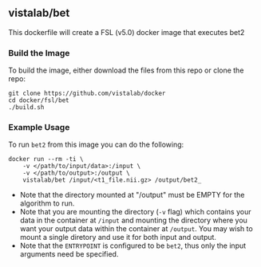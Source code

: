 ## vistalab/bet

This dockerfile will create a FSL (v5.0) docker image that executes bet2  


### Build the Image
To build the image, either download the files from this repo or clone the repo:
```
git clone https://github.com/vistalab/docker
cd docker/fsl/bet
./build.sh
```

### Example Usage ###
To run ```bet2``` from this image you can do the following:
```
docker run --rm -ti \
    -v </path/to/input/data>:/input \
    -v </path/to/output>:/output \
    vistalab/bet /input/<t1_file.nii.gz> /output/bet2_
```
* Note that the directory mounted at "/output" must be EMPTY for the algorithm to run. 
* Note that you are mounting the directory (```-v``` flag) which contains your data in the container at ```/input``` and mounting the directory where you want your output data within the container at ```/output```. You may wish to mount a single diretory and use it for both input and output. 
* Note that the `ENTRYPOINT` is configured to be `bet2`, thus only the input arguments need be specified. 



